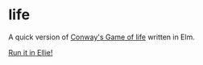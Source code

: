 # life

A quick version of [Conway's Game of life](https://en.wikipedia.org/wiki/Conway%27s_Game_of_Life) written in Elm.

[Run it in Ellie!](https://embed.ellie-app.com/rSXGVcFPpFa1/1)
